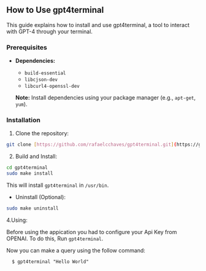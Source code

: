 
## How to Use gpt4terminal

This guide explains how to install and use gpt4terminal, a tool to interact with GPT-4 through your terminal.

### Prerequisites

* **Dependencies:**
    * `build-essential`
    * `libcjson-dev` 
    * `libcurl4-openssl-dev` 

    **Note:** Install dependencies using your package manager (e.g., `apt-get`, `yum`).

### Installation

1. Clone the repository:

```bash
git clone [https://github.com/rafaelcchaves/gpt4terminal.git](https://github.com/rafaelcchaves/gpt4terminal.git)
```

2. Build and Install:

```bash
cd gpt4terminal
sudo make install
```

This will  install `gpt4terminal` in `/usr/bin`. 

* Uninstall (Optional):

```bash
sudo make uninstall
```

4.Using:

Before using the appication you had to configure your Api Key from OPENAI. To do this, Run `gpt4terminal`.

Now you can make a query using the follow command:

```
  $ gpt4terminal "Hello World"
```

